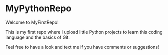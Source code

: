 # MyPythonRepo

Welcome to MyFirstRepo!

This is my first repo where I upload little Python projects to learn this coding language and the basics of Git.

Feel free to have a look and text me if you have comments or suggestions!
